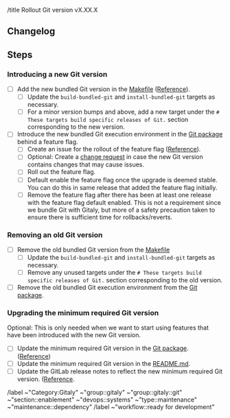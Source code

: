 /title Rollout Git version vX.XX.X

## Changelog

<!--
Add the changelog related to the new version and how this impacts us. It is especially important to highlight changes that increase the risk for this particular upgrade.
Would be really nice to point out contributions made by the Gitaly team, if any.
-->

## Steps

### Introducing a new Git version

- [ ] Add the new bundled Git version in the [Makefile](/Makefile) ([Reference](https://gitlab.com/gitlab-org/gitaly/-/merge_requests/7184)).
  - [ ] Update the `build-bundled-git` and `install-bundled-git` targets as necessary.
  - [ ] For a minor version bumps and above, add a new target under the `# These targets build specific releases of Git.` section corresponding to the new version.
- [ ] Introduce the new bundled Git execution environment in the [Git package](/internal/git/execution_environment.go) behind a feature flag.
  - [ ] Create an issue for the rollout of the feature flag ([Reference](https://gitlab.com/gitlab-org/gitaly/-/issues/5030)).
  - [ ] Optional: Create a [change request](https://about.gitlab.com/handbook/engineering/infrastructure/change-management/#change-request-workflows) in case the new Git version contains changes that may cause issues.
  - [ ] Roll out the feature flag.
  - [ ] Default enable the feature flag once the upgrade is deemed stable. You can do this in same release that added the feature flag initially.
  - [ ] Remove the feature flag after there has been at least one release with the feature flag default enabled. This is not a requirement since we bundle Git with Gitaly, but more of a safety precaution taken to ensure there is sufficient time for rollbacks/reverts.

### Removing an old Git version

- [ ] Remove the old bundled Git version from the [Makefile](/Makefile)
  - [ ] Update the `build-bundled-git` and `install-bundled-git` targets as necessary.
  - [ ] Remove any unused targets under the `# These targets build specific releases of Git.` section corresponding to the old version.
- [ ] Remove the old bundled Git execution environment from the [Git package](/internal/git/execution_environment.go).

### Upgrading the minimum required Git version

Optional: This is only needed when we want to start using features that have been introduced with the new Git version.

- [ ] Update the minimum required Git version in the [Git package](/internal/git/version.go). ([Reference](https://gitlab.com/gitlab-org/gitaly/-/merge_requests/5705))
- [ ] Update the minimum required Git version in the [README.md](/README.md).
- [ ] Update the GitLab release notes to reflect the new minimum required Git version. ([Reference](https://gitlab.com/gitlab-org/gitlab/-/merge_requests/107565).

/label ~"Category:Gitaly" ~"group::gitaly" ~"group::gitaly::git" ~"section::enablement" ~"devops::systems" ~"type::maintenance" ~"maintenance::dependency"
/label ~"workflow::ready for development"
